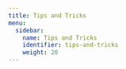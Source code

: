 ```yaml
---
title: Tips and Tricks
menu:
  sidebar:
    name: Tips and Tricks
    identifier: tips-and-tricks
    weight: 20
---
```


